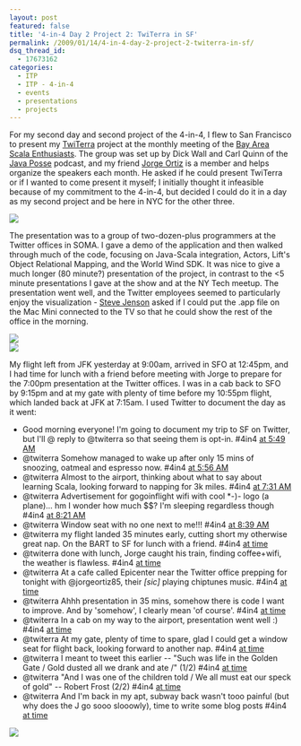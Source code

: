 ```yaml
---
layout: post
featured: false
title: '4-in-4 Day 2 Project 2: TwiTerra in SF'
permalink: /2009/01/14/4-in-4-day-2-project-2-twiterra-in-sf/
dsq_thread_id:
  - 17673162
categories:
  - ITP
  - ITP - 4-in-4
  - events
  - presentations
  - projects
---
```

For my second day and second project of the 4-in-4, I flew to San Francisco to present my [TwiTerra][1] project at the monthly meeting of the [Bay Area Scala Enthusiasts][2]. The group was set up by Dick Wall and Carl Quinn of the [Java Posse][3] podcast, and my friend [Jorge Ortiz][4] is a member and helps organize the speakers each month. He asked if he could present TwiTerra or if I wanted to come present it myself; I initially thought it infeasible because of my commitment to the 4-in-4, but decided I could do it in a day as my second project and be here in NYC for the other three.

![][5]

The presentation was to a group of two-dozen-plus programmers at the Twitter offices in SOMA. I gave a demo of the application and then walked through much of the code, focusing on Java-Scala integration, Actors, Lift's Object Relational Mapping, and the World Wind SDK. It was nice to give a much longer (80 minute?) presentation of the project, in contrast to the <5 minute presentations I gave at the show and at the NY Tech meetup. The presentation went well, and the Twitter employees seemed to particularly enjoy the visualization - [Steve Jenson][6] asked if I could put the .app file on the Mac Mini connected to the TV so that he could show the rest of the office in the morning. 

![][7]  
![][8]

My flight left from JFK yesterday at 9:00am, arrived in SFO at 12:45pm, and I had time for lunch with a friend before meeting with Jorge to prepare for the 7:00pm presentation at the Twitter offices. I was in a cab back to SFO by 9:15pm and at my gate with plenty of time before my 10:55pm flight, which landed back at JFK at 7:15am. I used Twitter to document the day as it went: 

 * Good morning everyone! I'm going to document my trip to SF on Twitter, but I'll @ reply to @twiterra so that seeing them is opt-in. #4in4 [at 5:49 AM][9]
 * @twiterra Somehow managed to wake up after only 15 mins of snoozing, oatmeal and espresso now. #4in4 [at 5:56 AM][10]
 * @twiterra Almost to the airport, thinking about what to say about learning Scala, looking forward to napping for 3k miles. #4in4 [at 7:31 AM][11]
 * @twiterra Advertisement for gogoinflight wifi with cool *-)- logo (a plane)... hm I wonder how much $$? I'm sleeping regardless though #4in4 [at 8:21 AM][12]
 * @twiterra Window seat with no one next to me!!! #4in4 [at 8:39 AM][13]
 * @twiterra my flight landed 35 minutes early, cutting short my otherwise great nap. On the BART to SF for lunch with a friend. #4in4 [at time][14]
 * @twiterra done with lunch, Jorge caught his train, finding coffee+wifi, the weather is flawless. #4in4 [at time][15]
 * @twiterra At a cafe called Epicenter near the Twitter office prepping for tonight with @jorgeortiz85, their *[sic]* playing chiptunes music. #4in4 [at time][16]
 * @twiterra Ahhh presentation in 35 mins, somehow there is code I want to improve. And by 'somehow', I clearly mean 'of course'. #4in4 [at time][17]
 * @twiterra In a cab on my way to the airport, presentation went well :) #4in4 [at time][18]
 * @twiterra At my gate, plenty of time to spare, glad I could get a window seat for flight back, looking forward to another nap. #4in4 [at time][19]
 * @twiterra I meant to tweet this earlier -- "Such was life in the Golden Gate / Gold dusted all we drank and ate /" (1/2) #4in4 [at time][20]
 * @twiterra "And I was one of the children told / We all must eat our speck of gold" -- Robert Frost (2/2) #4in4 [at time][21]
 * @twiterra And I'm back in my apt, subway back wasn't tooo painful (but why does the J go sooo slooowly), time to write some blog posts #4in4 [at time][22]

![][23]

 [1]: http://twiterra.com/
 [2]: http://svscala.ning.com/events/scala-base-meeting-8-1132009
 [3]: http://www.javaposse.com/
 [4]: http://uncountablymany.blogspot.com/
 [5]: /projects/4in4jan09/day2img1.jpg
 [6]: http://twitter.com/stevej
 [7]: /projects/4in4jan09/day2img2.jpg
 [8]: /projects/4in4jan09/day2img3.jpg
 [9]: http://twitter.com/lehrblogger/statuses/1115371193
 [10]: http://twitter.com/lehrblogger/statuses/1115378606
 [11]: http://twitter.com/lehrblogger/statuses/1115494511
 [12]: http://twitter.com/lehrblogger/statuses/1115571153
 [13]: http://twitter.com/lehrblogger/statuses/1115600988
 [14]: http://twitter.com/lehrblogger/statuses/1116570538
 [15]: http://twitter.com/lehrblogger/statuses/1116790046
 [16]: http://twitter.com/lehrblogger/statuses/1116938069
 [17]: http://twitter.com/lehrblogger/statuses/1117288185
 [18]: http://twitter.com/lehrblogger/statuses/1117608284
 [19]: http://twitter.com/lehrblogger/statuses/1117661162'
 [20]: http://twitter.com/lehrblogger/statuses/1117695056
 [21]: http://twitter.com/lehrblogger/statuses/1117696771
 [22]: http://twitter.com/lehrblogger/statuses/1118283289
 [23]: /projects/4in4jan09/day2img4.jpg

